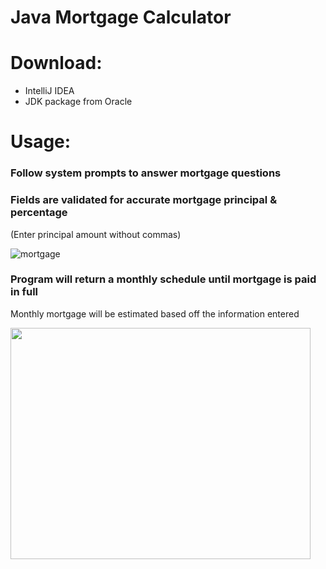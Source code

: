 # Java Mortgage Calculator

# Download:
- IntelliJ IDEA
- JDK package from Oracle

# Usage: 
### Follow system prompts to answer mortgage questions

### Fields are validated for accurate mortgage principal & percentage

(Enter principal amount without commas)

![mortgage](https://user-images.githubusercontent.com/38336934/94503309-67ffcd00-01c3-11eb-8847-c92524899543.gif)

### Program will return a monthly schedule until mortgage is paid in full

Monthly mortgage will be estimated based off the information entered

<img src="https://user-images.githubusercontent.com/38336934/94503123-f9bb0a80-01c2-11eb-9ac0-39ee1518577a.png" width="480" height="370">
